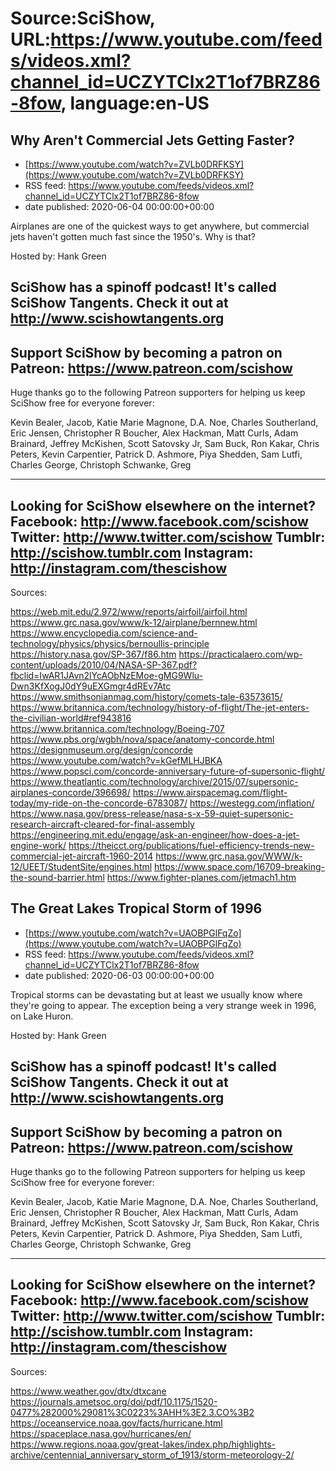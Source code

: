 # Source:SciShow, URL:https://www.youtube.com/feeds/videos.xml?channel_id=UCZYTClx2T1of7BRZ86-8fow, language:en-US

## Why Aren't Commercial Jets Getting Faster?
 - [https://www.youtube.com/watch?v=ZVLb0DRFKSY](https://www.youtube.com/watch?v=ZVLb0DRFKSY)
 - RSS feed: https://www.youtube.com/feeds/videos.xml?channel_id=UCZYTClx2T1of7BRZ86-8fow
 - date published: 2020-06-04 00:00:00+00:00

Airplanes are one of the quickest ways to get anywhere, but commercial jets haven't gotten much fast since the 1950's. Why is that?

Hosted by: Hank Green

SciShow has a spinoff podcast! It's called SciShow Tangents. Check it out at http://www.scishowtangents.org
----------
Support SciShow by becoming a patron on Patreon: https://www.patreon.com/scishow
----------
Huge thanks go to the following Patreon supporters for helping us keep SciShow free for everyone forever:

Kevin Bealer, Jacob, Katie Marie Magnone, D.A. Noe, Charles Southerland, Eric Jensen, Christopher R Boucher, Alex Hackman, Matt Curls, Adam Brainard, Jeffrey McKishen, Scott Satovsky Jr, Sam Buck, Ron Kakar, Chris Peters, Kevin Carpentier, Patrick D. Ashmore, Piya Shedden, Sam Lutfi, Charles George, Christoph Schwanke, Greg

----------
Looking for SciShow elsewhere on the internet?
Facebook: http://www.facebook.com/scishow
Twitter: http://www.twitter.com/scishow
Tumblr: http://scishow.tumblr.com
Instagram: http://instagram.com/thescishow
----------
Sources:

https://web.mit.edu/2.972/www/reports/airfoil/airfoil.html
https://www.grc.nasa.gov/www/k-12/airplane/bernnew.html
https://www.encyclopedia.com/science-and-technology/physics/physics/bernoullis-principle
https://history.nasa.gov/SP-367/f86.htm
https://practicalaero.com/wp-content/uploads/2010/04/NASA-SP-367.pdf?fbclid=IwAR1JAvn2lYcAObNzEMoe-gMG9Wlu-Dwn3KfXogJ0dY9uEXGmgr4dREv7Atc
https://www.smithsonianmag.com/history/comets-tale-63573615/
https://www.britannica.com/technology/history-of-flight/The-jet-enters-the-civilian-world#ref943816
https://www.britannica.com/technology/Boeing-707
https://www.pbs.org/wgbh/nova/space/anatomy-concorde.html
https://designmuseum.org/design/concorde
https://www.youtube.com/watch?v=kGefMLHJBKA
https://www.popsci.com/concorde-anniversary-future-of-supersonic-flight/
https://www.theatlantic.com/technology/archive/2015/07/supersonic-airplanes-concorde/396698/
https://www.airspacemag.com/flight-today/my-ride-on-the-concorde-6783087/
https://westegg.com/inflation/
https://www.nasa.gov/press-release/nasa-s-x-59-quiet-supersonic-research-aircraft-cleared-for-final-assembly
https://engineering.mit.edu/engage/ask-an-engineer/how-does-a-jet-engine-work/
https://theicct.org/publications/fuel-efficiency-trends-new-commercial-jet-aircraft-1960-2014
https://www.grc.nasa.gov/WWW/k-12/UEET/StudentSite/engines.html
https://www.space.com/16709-breaking-the-sound-barrier.html
https://www.fighter-planes.com/jetmach1.htm

## The Great Lakes Tropical Storm of 1996
 - [https://www.youtube.com/watch?v=UAOBPGlFqZo](https://www.youtube.com/watch?v=UAOBPGlFqZo)
 - RSS feed: https://www.youtube.com/feeds/videos.xml?channel_id=UCZYTClx2T1of7BRZ86-8fow
 - date published: 2020-06-03 00:00:00+00:00

Tropical storms can be devastating but at least we usually know where they're going to appear. The exception being a very strange week in 1996, on Lake Huron.

Hosted by: Hank Green

SciShow has a spinoff podcast! It's called SciShow Tangents. Check it out at http://www.scishowtangents.org
----------
Support SciShow by becoming a patron on Patreon: https://www.patreon.com/scishow
----------
Huge thanks go to the following Patreon supporters for helping us keep SciShow free for everyone forever:

Kevin Bealer, Jacob, Katie Marie Magnone, D.A. Noe, Charles Southerland, Eric Jensen, Christopher R Boucher, Alex Hackman, Matt Curls, Adam Brainard, Jeffrey McKishen, Scott Satovsky Jr, Sam Buck, Ron Kakar, Chris Peters, Kevin Carpentier, Patrick D. Ashmore, Piya Shedden, Sam Lutfi, Charles George, Christoph Schwanke, Greg

----------
Looking for SciShow elsewhere on the internet?
Facebook: http://www.facebook.com/scishow
Twitter: http://www.twitter.com/scishow
Tumblr: http://scishow.tumblr.com
Instagram: http://instagram.com/thescishow
----------
Sources:

https://www.weather.gov/dtx/dtxcane
https://journals.ametsoc.org/doi/pdf/10.1175/1520-0477%282000%29081%3C0223%3AHH%3E2.3.CO%3B2
https://oceanservice.noaa.gov/facts/hurricane.html
https://spaceplace.nasa.gov/hurricanes/en/ 
https://www.regions.noaa.gov/great-lakes/index.php/highlights-archive/centennial_anniversary_storm_of_1913/storm-meteorology-2/

